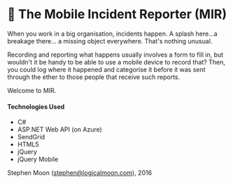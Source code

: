 # :police_car: The Mobile Incident Reporter (MIR)

When you work in a big organisation, incidents happen. A splash here...a breakage there...
a missing object everywhere. That's nothing unusual.

Recording and reporting what happens usually involves a form to fill in, but wouldn't it 
be handy to be able to use a mobile device to record that? Then, you could log where it 
happened and categorise it before it was sent through the ether to those people that 
receive such reports. 

Welcome to MIR.

#### Technologies Used
* C#
* ASP.NET Web API (on Azure)
* SendGrid
* HTML5
* jQuery
* jQuery Mobile

Stephen Moon (stephen@logicalmoon.com), 2016
